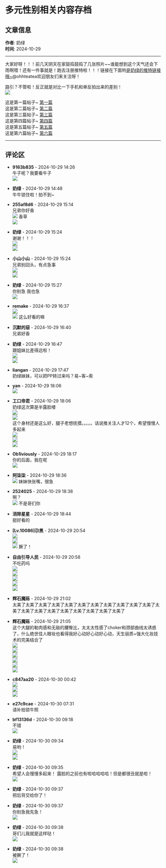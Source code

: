 # 多元性别相关内容存档

## 文章信息
**作者**: 奶绿  
**时间**: 2024-10-29  

---

大家好呀！！！前几天阴天在家鼓捣鼓捣了几张照片~~谁能想到这个天气还会下雨啊喂！还有一件事就是！跑去注册推特啦！！！链接在下面哟[是奶绿的推特链接哦~](https://x.com/ohhteatea)@ohhteatea欢迎朋友们来关注呀！

路引？不管啦！反正就是对比一下手机和单反拍出来的差别！  
![](images/post/smile/smallface/face101.jpg)  

这是第一篇帖子~ [第一篇](https://bbs.south-plus.org/read.php?tid-2169245.html)  
这是第二篇帖子~ [第二篇](https://bbs.south-plus.org/read.php?tid-2175523.html)  
这是第三篇帖子~ [第三篇](https://bbs.south-plus.org/read.php?tid-2196334.html)  
这是第四篇帖子~ [第四篇](https://bbs.south-plus.org/read.php?tid-2298837.html)  
这是第五篇帖子~ [第五篇](https://bbs.south-plus.org/read.php?tid-2317948.html)  
这是第六篇帖子~ [第六篇](https://bbs.south-plus.org/read.php?tid-2339294.html)  

---

## 评论区

- **9163b835** - 2024-10-29 14:26  
  牛子呢？我要看牛子  
  ![](images/post/smile/smallface/face047.jpg)

- **奶绿** - 2024-10-29 14:48  
  牛牛锁住啦！拍不到~

- **255af8d6** - 2024-10-29 15:14  
  兄弟你好香  
  ![](images/post/smile/smallface/face077.gif) 香草  
  ![](images/post/smile/smallface/face077.gif)

- **奶绿** - 2024-10-29 15:24  
  谢谢！！！  
  ![](images/post/smile/smallface/face084.jpg)  
  ![](images/post/smile/smallface/face084.jpg)

- **小山小山** - 2024-10-29 15:24  
  兄弟别回头，有点急事  
  ![](images/post/smile/smallface/face111.jpg)  
  ![](images/post/smile/smallface/face111.jpg)

- **奶绿** - 2024-10-29 15:27  
  你别急 我也急  
  ![](images/post/smile/smallface/face084.jpg)

- **remake** - 2024-10-29 16:37  
  ![](images/post/smile/smallface/face077.gif)  
  ![](images/post/smile/smallface/face077.gif) 这么好看的嘛

- **沉默的惡** - 2024-10-29 16:40  
  兄弟好香

- **奶绿** - 2024-10-29 16:47  
  跟姐妹比差得远啦！  
  ![](images/post/smile/smallface/face084.jpg)  
  ![](images/post/smile/smallface/face084.jpg)

- **liangan** - 2024-10-29 17:47  
  奶绿妹妹，可以把PP转过来吗？易~客~索

- **yan** - 2024-10-29 18:06  
  ![](images/post/smile/smallface/face111.jpg)

- **工口帝君** - 2024-10-29 18:06  
  奶绿这次算是半露脸喽  
  ![](images/post/smile/smallface/face111.jpg)  
  ![](images/post/smile/smallface/face111.jpg)  
  这个身材还是这么好，腿子老想抚摸。。。。。话说推关注人才12个，希望慢慢人多起来  
  ![](images/post/smile/smallface/face017.jpg)  
  ![](images/post/smile/smallface/face017.jpg)  
  ![](images/post/smile/smallface/face017.jpg)

- **Ob1iviously** - 2024-10-29 18:17  
  你的后面，我在呢  
  ![](images/post/smile/smallface/face026.jpg)

- **阿柒柒** - 2024-10-29 18:36  
  ![](images/post/smile/smallface/face095.gif) 妹妹快张嘴，很急

- **2524025** - 2024-10-29 18:38  
  啊？  
  ![](images/post/smile/smallface/face059.jpg) 不是哥们你

- **消除星星** - 2024-10-29 18:44  
  挺好看的

- **\[Lv.10086\]尕黑** - 2024-10-29 20:54  
  ![](images/post/smile/smallface/face058.jpg)  
  ![](images/post/smile/smallface/face058.jpg)  
  ![](images/post/smile/smallface/face058.jpg) 撅了！

- **自由引导人民** - 2024-10-29 20:58  
  不吃药吗  
  ![](images/post/smile/smallface/face040.jpg)  
  ![](images/post/smile/smallface/face040.jpg)  
  ![](images/post/smile/smallface/face040.jpg)  
  ![](images/post/smile/smallface/face040.jpg)  
  ![](images/post/smile/smallface/face040.jpg)

- **辉石魔砾** - 2024-10-29 21:02  
  太美了太美了太美了太美了太美了太美了太美了太美了太美了太美了太美了太美了太美了太美了太美了太美了太美了太美了太美了太美了

- **辉石魔砾** - 2024-10-29 21:05  
  这个大腿的勒肉感和无敌的腰臀比，太太太性感了choker和颈部曲线太诱惑了，什么绝世佳人眼妆也看得我好心动好心动好心动，天生丽质+强大化妆技术的完美结合了  
  ![](images/post/smile/smallface/face026.jpg)  
  ![](images/post/smile/smallface/face026.jpg)  
  ![](images/post/smile/smallface/face026.jpg)  
  ![](images/post/smile/smallface/face026.jpg)  
  ![](images/post/smile/smallface/face026.jpg)  
  ![](images/post/smile/smallface/face026.jpg)

- **c847aa20** - 2024-10-30 00:42  
  ![](images/post/smile/smallface/face040.jpg)  
  ![](images/post/smile/smallface/face040.jpg)  
  ![](images/post/smile/smallface/face040.jpg)

- **e27c9cae** - 2024-10-30 07:31  
  请补拍锁牛照

- **bf13136d** - 2024-10-30 09:18  
  不错  
  ![](images/post/smile/smallface/face077.gif)

- **奶绿** - 2024-10-30 09:34  
  易哟！  
  ![](images/post/smile/smallface/face084.jpg)  
  ![](images/post/smile/smallface/face084.jpg)

- **奶绿** - 2024-10-30 09:35  
  希望人会慢慢多起来！ 露脸的之前也有啦哈哈哈哈！但是都很丑就是啦！  
  ![](images/post/smile/smallface/face108.jpg)

- **奶绿** - 2024-10-30 09:37  
  把后背交给你了！

- **奶绿** - 2024-10-30 09:37  
  你别急我先急！  
  ![](images/post/smile/smallface/face096.jpg)

- **奶绿** - 2024-10-30 09:38  
  哥们儿我就是这样哒！  
  ![](images/post/smile/smallface/face084.jpg)

- **奶绿** - 2024-10-30 09:38  
  被撅了！  
  ![](images/post/smile/smallface/face017.jpg)